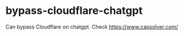 # bypass-cloudflare-chatgpt
Can bypass Cloudflare on chatgpt. Check https://www.capsolver.com/ 
                                                                                                      